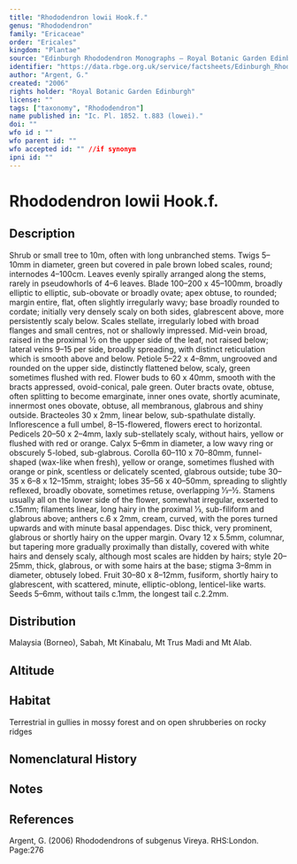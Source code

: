 ```yaml
---
title: "Rhododendron lowii Hook.f."
genus: "Rhododendron"
family: "Ericaceae"
order: "Ericales"
kingdom: "Plantae"
source: "Edinburgh Rhododendron Monographs – Royal Botanic Garden Edinburgh"
identifier: "https://data.rbge.org.uk/service/factsheets/Edinburgh_Rhododendron_Monographs.xhtml"
author: "Argent, G."
created: "2006"
rights holder: "Royal Botanic Garden Edinburgh"
license: ""
tags: ["taxonomy", "Rhododendron"]
name published in: "Ic. Pl. 1852. t.883 (lowei)."
doi: ""
wfo id : ""
wfo parent id: ""
wfo accepted id: "" //if synonym                      
ipni id: ""
---
```


                       

# Rhododendron lowii Hook.f.

## Description
Shrub or small tree to 10m, often with long unbranched stems. Twigs 5–10mm in diameter, green but covered in pale brown lobed scales, round; internodes 4–100cm. Leaves evenly spirally arranged along the stems, rarely in pseudowhorls of 4–6 leaves. Blade 100–200 x 45–100mm, broadly elliptic to elliptic, sub-obovate or broadly ovate; apex obtuse, to rounded; margin entire, flat, often slightly irregularly wavy; base broadly rounded to cordate; initially very densely scaly on both sides, glabrescent above, more persistently scaly below. Scales stellate, irregularly lobed with broad flanges and small centres, not or shallowly impressed. Mid-vein broad, raised in the proximal ½ on the upper side of the leaf, not raised below; lateral veins 9–15 per side, broadly spreading, with distinct reticulation which is smooth above and below. Petiole 5–22 x 4–8mm, ungrooved and rounded on the upper side, distinctly flattened below, scaly, green sometimes flushed with red. Flower buds to 60 x 40mm, smooth with the bracts appressed, ovoid-conical, pale green. Outer bracts ovate, obtuse, often splitting to become emarginate, inner ones ovate, shortly acuminate, innermost ones obovate, obtuse, all membranous, glabrous and shiny outside. Bracteoles 30 x 2mm, linear below, sub-spathulate distally. Inflorescence a full umbel, 8–15-flowered, flowers erect to horizontal. Pedicels 20–50 x 2–4mm, laxly sub-stellately scaly, without hairs, yellow or flushed with red or orange. Calyx 5–6mm in diameter, a low wavy ring or obscurely 5-lobed, sub-glabrous. Corolla 60–110 x 70–80mm, funnel-shaped (wax-like when fresh), yellow or orange, sometimes flushed with orange or pink, scentless or delicately scented, glabrous outside; tube 30–35 x 6–8 x 12–15mm, straight; lobes 35–56 x 40–50mm, spreading to slightly reflexed, broadly obovate, sometimes retuse, overlapping 1⁄3–½. Stamens usually all on the lower side of the flower, somewhat irregular, exserted to c.15mm; filaments linear, long hairy in the proximal 1⁄3, sub-filiform and glabrous above; anthers c.6 x 2mm, cream, curved, with the pores turned upwards and with minute basal appendages. Disc thick, very prominent, glabrous or shortly hairy on the upper margin. Ovary 12 x 5.5mm, columnar, but tapering more gradually proximally than distally, covered with white hairs and densely scaly, although most scales are hidden by hairs; style 20–25mm, thick, glabrous, or with some hairs at the base; stigma 3–8mm in diameter, obtusely lobed. Fruit 30–80 x 8–12mm, fusiform, shortly hairy to glabrescent, with scattered, minute, elliptic-oblong, lenticel-like warts. Seeds 5–6mm, without tails c.1mm, the longest tail c.2.2mm.

## Distribution
Malaysia (Borneo), Sabah, Mt Kinabalu, Mt Trus Madi and Mt Alab.

## Altitude


## Habitat
Terrestrial in gullies in mossy forest and on open shrub­beries on rocky ridges

## Nomenclatural History

                       
## Notes


## References

Argent, G. (2006) Rhododendrons of subgenus Vireya. RHS:London. Page:276
